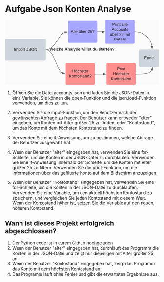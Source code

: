 # Aufgabe Json Konten Analyse

![i](details.png)
1. Öffnen Sie die Datei accounts.json und laden Sie die JSON-Daten in eine Variable. Sie können die open-Funktion und die json.load-Funktion verwenden, um dies zu tun.

2. Verwenden Sie die input-Funktion, um den Benutzer nach der gewünschten Abfrage zu fragen. Der Benutzer kann entweder "alter" eingeben, um Konten mit Alter größer 25 zu finden, oder "Kontostand", um das Konto mit dem höchsten Kontostand zu finden.

3. Verwenden Sie eine if-Anweisung, um zu bestimmen, welche Abfrage der Benutzer ausgewählt hat.

4. Wenn der Benutzer "alter" eingegeben hat, verwenden Sie eine for-Schleife, um die Konten in der JSON-Datei zu durchlaufen. Verwenden Sie eine if-Anweisung innerhalb der Schleife, um die Konten mit Alter größer 25 zu filtern.
Verwenden Sie die print-Funktion, um die Informationen über das gefilterte Konto auf dem Bildschirm anzuzeigen.

5. Wenn der Benutzer "Kontostand" eingegeben hat, verwenden Sie eine for-Schleife, um die Konten in der JSON-Datei zu durchlaufen. Verwenden Sie eine Variable, um den aktuell höchsten Kontostand zu speichern, und vergleichen Sie jeden Kontostand mit diesem Wert. Wenn der Kontostand höher ist, setzen Sie die Variable auf den neuen, höheren Kontostand.



## Wann ist dieses Projekt erfolgreich abgeschlossen?
1. Der Python code ist in eurem Github hochgeladen
2. Wenn der Benutzer "alter" eingegeben hat, durchläuft das Programm die Konten in der JSON-Datei und zeigt nur diejenigen mit Alter größer 25 an. 
3. Wenn der Benutzer "Kontostand" eingegeben hat, zeigt das Programm das Konto mit dem höchsten Kontostand an.
5. Das Programm läuft ohne Fehler und gibt die erwarteten Ergebnisse aus.
